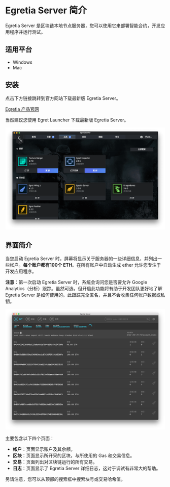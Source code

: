 # Egretia Server 简介

Egretia Server 是区块链本地节点服务器，您可以使用它来部署智能合约，开发应用程序并运行测试。

## **适用平台**

* Windows
* Mac

## 安装

点击下方链接跳转到官方网站下载最新版 Egretia Server。

[Egretia 产品官网](http://egretia.io/product)

当然建议您使用 Egret Launcher 下载最新版 Egretia Server。

![](../install/pic3-1.png)

## 界面简介

当您启动 Egretia Server 时，屏幕将显示关于服务器的一些详细信息，并列出一些帐户。**每个账户都有100个 ETH**。在所有账户中自动生成 ether 允许您专注于开发应用程序。

**注意**：第一次启动 Egretia Server 时，系统会询问您是否要允许 Google Analytics（分析）跟踪。虽然可选，但开启此功能将有助于开发团队更好地了解 Egretia Server 是​​如何使用的。此跟踪完全匿名，并且不会收集任何帐户数据或私钥。

![](pic1.png)

主要包含以下四个页面：

* **帐户**：页面显示账户及其余额。
* **区块**：页面显示所开采的区块，与所使用的 Gas 和交易信息。
* **交易**：页面列出对区块链运行的所有交易。
* **日志**：页面显示了 Egretia Server 详细日志，这对于调试有非常大的帮助。

另请注意，您可以从顶部的搜索框中搜索块号或交易哈希值。
